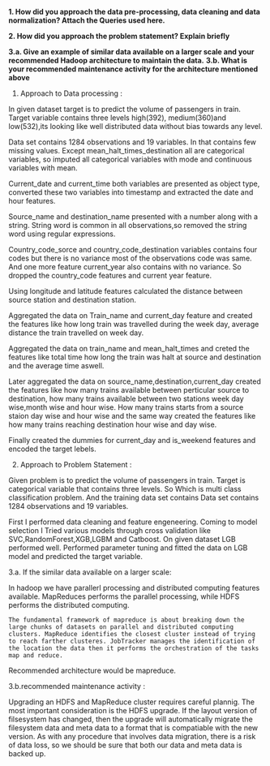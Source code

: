 **1. How did you approach the data pre-processing, data cleaning and data normalization? Attach the Queries used here.**

**2. How did you approach the problem statement? Explain briefly**

**3.a. Give an example of similar data available on a larger scale and your recommended Hadoop architecture to maintain the data.** 
**3.b. What is your recommended maintenance activity for the architecture mentioned above**


1. Approach to Data processing : 

In given dataset target is to predict the volume of passengers in train. Target variable contains three levels high(392), medium(360)and low(532),its looking like well distributed data without bias towards any level.

Data set contains 1284 observations and 19 variables. In that contains few missing values. Except mean_halt_times_destination all are categorical variables, so imputed all categorical variables with mode and continuous variables with mean.

Current_date and current_time both variables are presented as object type, converted these two variables into timestamp and extracted the date and hour features.

Source_name and destination_name presented with a number along with a string. String word is common in all observations,so removed the string word using regular expressions.

Country_code_sorce and country_code_destination variables contains four codes but there is no variance most of the observations code was same. And one more feature current_year also contains with no variance. So dropped the country_code features and current year feature.

Using longitude and latitude features calculated the distance between source station and destination station.

Aggregated the data on Train_name and current_day feature and created the features like how long train was travelled during the week day, average distance the train travelled on week day.

Aggregated the data on train_name and mean_halt_times and creted the features like total time how long the train was halt at source and destination and the average time aswell.

Later aggregated the data on source_name,destination,current_day  created the features like how many trains available between perticular source to destination, how many trains available between two stations week day wise,month wise and hour wise.
How many trains starts from a source staion day wise and hour wise and the same way created the features like how many trains reaching destination hour wise and day wise.

Finally created the dummies for current_day and is_weekend features and encoded the target lebels. 


2. Approach to Problem Statement :

Given problem is to predict the volume of passengers in train. Target is categorical variable that contains three levels. So Which is multi class classification problem. And the training data set contains Data set contains 1284 observations and 19 variables.

First I performed data cleaning and feature engeneering. Coming to model selection I Tried various models through cross validation like SVC,RandomForest,XGB,LGBM and Catboost. On given dataset LGB performed well. Performed parameter tuning and fitted the data on LGB model and predicted the target variable.


3.a. If the similar data available on a larger scale:

In hadoop we have parallerl processing and distributed computing features available. MapReduces performs the parallel processing, while HDFS performs the distributed computing.

	The fundamental framework of mapreduce is about breaking down the large chunks of datasets on parallel and distributed computing clusters. MapReduce identifies the closest cluster instead of trying to reach farther clusteres. JobTracker manages the identification of the location the data then it performs the orchestration of the tasks map and reduce. 
Recommended architecture would be mapreduce.

3.b.recommended maintenance activity :

Upgrading an HDFS and MapReduce cluster requires careful plannig. The most important consideration is the HDFS upgrade. If the layout version of filsesystem has changed, then the upgrade will automatically migrate the filesystem data and meta data to a format that is compatiable with the new version. As with any procedure that involves data migration, there is a risk of data loss, so we should be sure that both our data and meta data is backed up.





